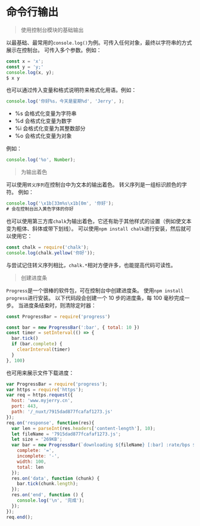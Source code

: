 # 命令行输出

> 使用控制台模块的基础输出

以最基础、最常用的`console.log()`为例。可传入任何对象，最终以字符串的方式展示在控制台。
可传入多个参数。例如：

```javascript
const x = 'x';
const y = 'y;'
console.log(x, y);
$ x y
```
也可以通过传入变量和格式说明符来格式化用语。例如：

```javascript
console.log('你好%s，今天是星期%d', 'Jerry', );
```

* %s 会格式化变量为字符串
* %d 会格式化变量为数字
* %i 会格式化变量为其整数部分
* %o 会格式化变量为对象

例如：

```javascript
console.log('%o', Number);
```

> 为输出着色

可以使用`转义序列`在控制台中为文本的输出着色。 转义序列是一组标识颜色的字符。
例如：

```javascript
console.log('\x1b[33m%s\x1b[0m', '你好');
# 会在控制台出入黄色字体的你好
```

也可以使用第三方库`chalk`为输出着色，它还有助于其他样式的设置（例如使文本变为粗体、斜体或带下划线）。
可以使用`npm install chalk`进行安装，然后就可以使用它：

```javascript
const chalk = require('chalk');
console.log(chalk.yellow('你好'));
```

与尝试记住转义序列相比，`chalk.*`相对方便许多，也能提高代码可读性。

> 创建进度条

`Progress`是一个很棒的软件包，可在控制台中创建进度条。 使用`npm install progress`进行安装。
以下代码段会创建一个 10 步的进度条，每 100 毫秒完成一步。 当进度条结束时，则清除定时器：

```javascript
const ProgressBar = require('progress')

const bar = new ProgressBar(':bar', { total: 10 })
const timer = setInterval(() => {
  bar.tick()
  if (bar.complete) {
    clearInterval(timer)
  }
}, 100)
```

也可用来展示文件下载进度：

```javascript
var ProgressBar = require('progress');
var https = require('https');
var req = https.request({
  host: 'www.myjerry.cn',
  port: 443,
  path: '/_nuxt/7915dad877fcafaf1273.js'
});
req.on('response', function(res){
  var len = parseInt(res.headers['content-length'], 10);
  let fileName = '7915dad877fcafaf1273.js';
  let size = '269KB';
  var bar = new ProgressBar(`downloading ${fileName} [:bar] :rate/bps ${size} :percent :etas`, {
    complete: '=',
    incomplete: '-',
    width: 100,
    total: len
  });
  res.on('data', function (chunk) {
    bar.tick(chunk.length);
  });
  res.on('end', function () {
    console.log('\n', '完成');
  });
});
req.end();
```

<Vssue :title="$title" />